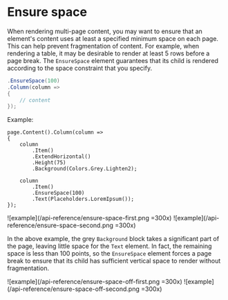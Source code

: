 # Ensure space

When rendering multi-page content, you may want to ensure that an element's content uses at least a specified minimum space on each page. This can help prevent fragmentation of content.
For example, when rendering a table, it may be desirable to render at least 5 rows before a page break.
The `EnsureSpace` element guarantees that its child is rendered according to the space constraint that you specify.

```c#
.EnsureSpace(100)
.Column(column =>
{
    // content
});
```

Example:
```c#{11}
page.Content().Column(column =>
{
    column
        .Item()
        .ExtendHorizontal()
        .Height(75)
        .Background(Colors.Grey.Lighten2);
    
    column
        .Item()
        .EnsureSpace(100)
        .Text(Placeholders.LoremIpsum());
});
```

![example](/api-reference/ensure-space-first.png =300x)
![example](/api-reference/ensure-space-second.png =300x)

In the above example, the grey `Background` block takes a significant part of the page, leaving little space for the `Text` element. In fact, the remaining space is less than 100 points, so the `EnsureSpace` element forces a page break to ensure that its child has sufficient vertical space to render without fragmentation.

![example](/api-reference/ensure-space-off-first.png =300x)
![example](/api-reference/ensure-space-off-second.png =300x)